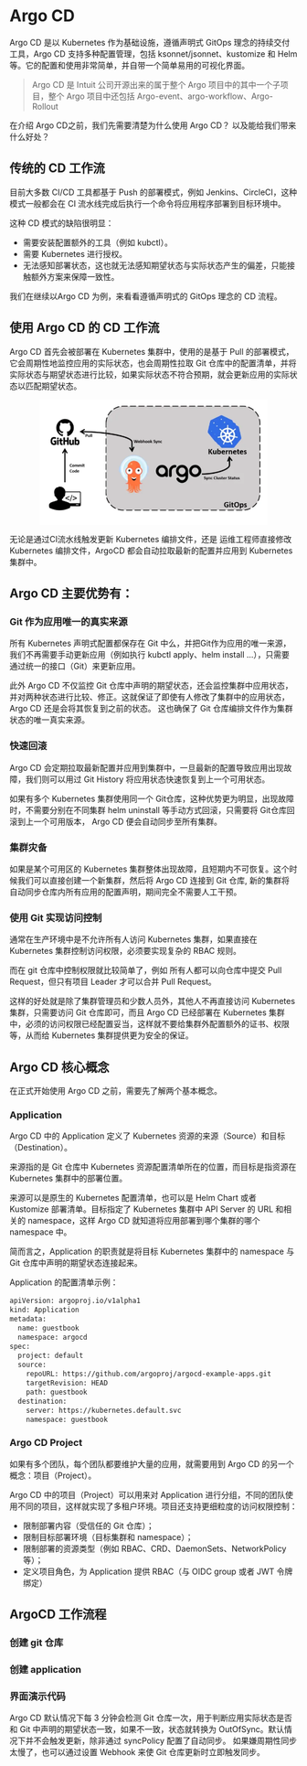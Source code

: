 # Argo CD

Argo CD 是以 Kubernetes 作为基础设施，遵循声明式 GitOps 理念的持续交付工具，Argo CD 支持多种配置管理，包括 ksonnet/jsonnet、kustomize 和 Helm 等。它的配置和使用非常简单，并自带一个简单易用的可视化界面。

> Argo CD 是 Intuit 公司开源出来的属于整个 Argo 项目中的其中一个子项目，整个 Argo 项目中还包括 Argo-event、argo-workflow、Argo-Rollout

在介绍 Argo CD之前，我们先需要清楚为什么使用 Argo CD？ 以及能给我们带来什么好处？

## 传统的 CD 工作流

目前大多数 CI/CD 工具都基于 Push 的部署模式，例如 Jenkins、CircleCI，这种模式一般都会在 CI 流水线完成后执行一个命令将应用程序部署到目标环境中。

这种 CD 模式的缺陷很明显：

- 需要安装配置额外的工具（例如 kubctl）。
- 需要 Kubernetes 进行授权。
- 无法感知部署状态，这也就无法感知期望状态与实际状态产生的偏差，只能接触额外方案来保障一致性。


我们在继续以Argo CD 为例，来看看遵循声明式的 GitOps 理念的 CD 流程。

## 使用 Argo CD 的 CD 工作流

Argo CD 首先会被部署在 Kubernetes 集群中，使用的是基于 Pull 的部署模式，它会周期性地监控应用的实际状态，也会周期性拉取 Git 仓库中的配置清单，并将实际状态与期望状态进行比较，如果实际状态不符合预期，就会更新应用的实际状态以匹配期望状态。

<div  align="center">
	<img src="../assets/ArgoCD-1.webp" width = "400"  align=center />
</div>

无论是通过CI流水线触发更新 Kubernetes 编排文件，还是 运维工程师直接修改 Kubernetes 编排文件，ArgoCD 都会自动拉取最新的配置并应用到 Kubernetes 集群中。


## Argo CD 主要优势有：


### Git 作为应用唯一的真实来源

所有 Kubernetes 声明式配置都保存在 Git 中么，并把Git作为应用的唯一来源，我们不再需要手动更新应用（例如执行 kubctl apply、helm install ...），只需要通过统一的接口（Git）来更新应用。

此外 Argo CD 不仅监控 Git 仓库中声明的期望状态，还会监控集群中应用状态，并对两种状态进行比较、修正。这就保证了即使有人修改了集群中的应用状态，Argo CD 还是会将其恢复到之前的状态。 这也确保了 Git 仓库编排文件作为集群状态的唯一真实来源。


### 快速回滚

Argo CD 会定期拉取最新配置并应用到集群中，一旦最新的配置导致应用出现故障，我们则可以用过 Git History 将应用状态快速恢复到上一个可用状态。

如果有多个 Kubernetes 集群使用同一个 Git仓库，这种优势更为明显，出现故障时，不需要分别在不同集群 helm uninstall 等手动方式回滚，只需要将 Git仓库回滚到上一个可用版本， Argo CD 便会自动同步至所有集群。

### 集群灾备

如果是某个可用区的 Kubernetes 集群整体出现故障，且短期内不可恢复。这个时候我们可以直接创建一个新集群，然后将 Argo CD 连接到 Git 仓库, 新的集群将自动同步仓库内所有应用的配置声明，期间完全不需要人工干预。

### 使用 Git 实现访问控制

通常在生产环境中是不允许所有人访问 Kubernetes 集群，如果直接在 Kubernetes 集群控制访问权限，必须要实现复杂的 RBAC 规则。

而在 git 仓库中控制权限就比较简单了，例如 所有人都可以向仓库中提交 Pull Request，但只有项目 Leader 才可以合并 Pull Request。

这样的好处就是除了集群管理员和少数人员外，其他人不再直接访问  Kubernetes 集群，只需要访问 Git 仓库即可，而且 Argo CD 已经部署在 Kubernetes 集群中，必须的访问权限已经配置妥当，这样就不要给集群外配置额外的证书、权限等，从而给 Kubernetes 集群提供更为安全的保证。

## Argo CD 核心概念

在正式开始使用 Argo CD 之前，需要先了解两个基本概念。

###  Application

Argo CD 中的 Application 定义了 Kubernetes 资源的来源（Source）和目标（Destination）。

来源指的是 Git 仓库中 Kubernetes 资源配置清单所在的位置，而目标是指资源在 Kubernetes 集群中的部署位置。

来源可以是原生的 Kubernetes 配置清单，也可以是 Helm Chart 或者 Kustomize 部署清单。目标指定了 Kubernetes 集群中 API Server 的 URL 和相关的 namespace，这样 Argo CD 就知道将应用部署到哪个集群的哪个 namespace 中。

简而言之，Application 的职责就是将目标 Kubernetes 集群中的 namespace 与 Git 仓库中声明的期望状态连接起来。

Application 的配置清单示例：

```
apiVersion: argoproj.io/v1alpha1
kind: Application
metadata:
  name: guestbook
  namespace: argocd
spec:
  project: default
  source:
    repoURL: https://github.com/argoproj/argocd-example-apps.git
    targetRevision: HEAD
    path: guestbook
  destination:
    server: https://kubernetes.default.svc
    namespace: guestbook
```

### Argo CD Project

如果有多个团队，每个团队都要维护大量的应用，就需要用到 Argo CD 的另一个概念：项目（Project）。

Argo CD 中的项目（Project）可以用来对 Application 进行分组，不同的团队使用不同的项目，这样就实现了多租户环境。项目还支持更细粒度的访问权限控制：

- 限制部署内容（受信任的 Git 仓库）；
- 限制目标部署环境（目标集群和 namespace）；
- 限制部署的资源类型（例如 RBAC、CRD、DaemonSets、NetworkPolicy 等）；
- 定义项目角色，为 Application 提供 RBAC（与 OIDC group 或者 JWT 令牌绑定）


## ArgoCD 工作流程

<div  align="center">
	
</div>

### 创建 git 仓库

### 创建 application

### 界面演示代码


Argo CD 默认情况下每 3 分钟会检测 Git 仓库一次，用于判断应用实际状态是否和 Git 中声明的期望状态一致，如果不一致，状态就转换为 OutOfSync。默认情况下并不会触发更新，除非通过 syncPolicy 配置了自动同步。
如果嫌周期性同步太慢了，也可以通过设置 Webhook 来使 Git 仓库更新时立即触发同步。

